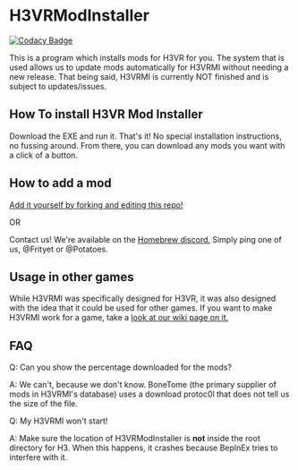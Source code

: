 # H3VRModInstaller

[![Codacy Badge](https://api.codacy.com/project/badge/Grade/0a9a0cffc0c3420d9f53ae64f504a5b1)](https://app.codacy.com/gh/Frityet/H3VRModInstaller?utm_source=github.com&utm_medium=referral&utm_content=Frityet/H3VRModInstaller&utm_campaign=Badge_Grade)

This is a program which installs mods for H3VR for you. The system that is used allows us to update mods automatically for H3VRMI without needing a new release. That being said, H3VRMI is currently NOT finished and is subject to updates/issues.

## How To install H3VR Mod Installer

Download the EXE and run it. That's it! No special installation instructions, no fussing around. From there, you can download any mods you want with a click of a button.

## How to add a mod

[Add it yourself by forking and editing this repo!](https://github.com/WFIOST/H3VR-Mod-Installer-Database)

OR

Contact us! We're available on the [Homebrew discord.](https://discord.gg/83yTrfr) Simply ping one of us, @Frityet or @Potatoes.

## Usage in other games

While H3VRMI was specifically designed for H3VR, it was also designed with the idea that it could be used for other games. If you want to make H3VRMI work for a game, take a [look at our wiki page on it.](https://github.com/Frityet/H3VRModInstaller/wiki/Utilizing-ModInstaller-for-Other-Games-(MICOverride))

## FAQ

Q: Can you show the percentage downloaded for the mods?

A: We can't, because we don't know. BoneTome (the primary supplier of mods in H3VRMI's database) uses a download protoc0l that does not tell us the size of the file.


Q: My H3VRMI won't start!

A: Make sure the location of H3VRModInstaller is **not** inside the root directory for H3. When this happens, it crashes because BepInEx tries to interfere with it.
